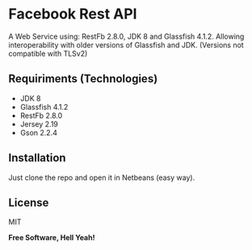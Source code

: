 # Facebook Rest API
A Web Service using: RestFb 2.8.0, JDK 8 and Glassfish 4.1.2. Allowing interoperability with older versions of Glassfish and JDK. (Versions not compatible with TLSv2)

## Requiriments (Technologies)

  - JDK 8
  - Glassfish 4.1.2
  - RestFb 2.8.0
  - Jersey 2.19
  - Gson 2.2.4
  
## Installation

Just clone the repo and open it in Netbeans (easy way).


License
----

MIT


**Free Software, Hell Yeah!**

